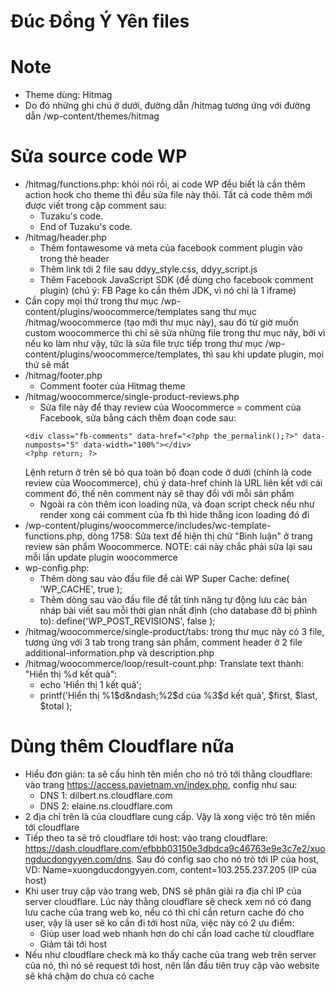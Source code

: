 # Đúc Đồng Ý Yên files

# Note
- Theme dùng: Hitmag
- Do đó những ghi chú ở dưới, đường dẫn /hitmag tương ứng với đường dẫn /wp-content/themes/hitmag

# Sửa source code WP
- /hitmag/functions.php: khỏi nói rồi, ai code WP đều biết là cần thêm action hook cho theme thì đều sửa file này thôi. Tất cả code thêm mới được viết trong cặp comment sau:
  + Tuzaku's code.
  + End of Tuzaku's code.
- /hitmag/header.php
  + Thêm fontawesome và meta của facebook comment plugin vào trong thẻ header
  + Thêm link tới 2 file sau ddyy_style.css, ddyy_script.js
  + Thêm Facebook JavaScript SDK (để dùng cho facebook comment plugin) (chú ý: FB Page ko cần thêm JDK, vì nó chỉ là 1 iframe)
- Cần copy mọi thứ trong thư mục /wp-content/plugins/woocommerce/templates sang thư mục /hitmag/woocommerce (tạo mới thư mục này), sau đó từ giờ muốn custom woocommerce thì chỉ sẽ sửa những file trong thư mục này, bởi vì nếu ko làm như vậy, tức là sửa file trực tiếp trong thư mục /wp-content/plugins/woocommerce/templates, thì sau khi update plugin, mọi thứ sẽ mất
- /hitmag/footer.php
  + Comment footer của Hitmag theme
- /hitmag/woocommerce/single-product-reviews.php
  + Sửa file này để thay review của Woocommerce = comment của Facebook, sửa bằng cách thêm đoạn code sau:
  ```
  <div class="fb-comments" data-href="<?php the_permalink();?>" data-numposts="5" data-width="100%"></div>
  <?php return; ?>
  ```
  Lệnh return ở trên sẽ bỏ qua toàn bộ đoạn code ở dưới (chính là code review của Woocommerce), chú ý data-href chính là URL liên kết với cái comment đó, thế nên comment này sẽ thay đổi với mỗi sản phẩm
  + Ngoài ra còn thêm icon loading nữa, và đoạn script check nếu như render xong cái comment của fb thì hide thằng icon loading đó đi
- /wp-content/plugins/woocommerce/includes/wc-template-functions.php, dòng 1758: Sửa text để hiện thị chữ "Bình luận" ở trang review sản phẩm Woocommerce. NOTE: cái này chắc phải sửa lại sau mỗi lần update plugin woocommerce
- wp-config.php:
  + Thêm dòng sau vào đầu file để cài WP Super Cache: define( 'WP_CACHE', true );
  + Thêm dòng sau vào đầu file để tắt tính năng tự động lưu các bản nháp bài viết sau mỗi thời gian nhất định (cho database đỡ bị phình to): define('WP_POST_REVISIONS', false );
- /hitmag/woocommerce/single-product/tabs: trong thư mục này có 3 file, tương ứng với 3 tab trong trang sản phẩm, comment header ở 2 file additional-information.php và description.php
- /hitmag/woocommerce/loop/result-count.php:
  Translate text thành: "Hiển thị %d kết quả":
  + echo 'Hiển thị 1 kết quả';
  + printf('Hiển thị %1$d&ndash;%2$d của %3$d kết quả', $first, $last, $total );

# Dùng thêm Cloudflare nữa
- Hiểu đơn giản: ta sẽ cấu hình tên miền cho nó trỏ tới thằng cloudflare: vào trang https://access.pavietnam.vn/index.php, config như sau:
  + DNS 1: dilbert.ns.cloudflare.com
  + DNS 2: elaine.ns.cloudflare.com
- 2 địa chỉ trên là của cloudflare cung cấp. Vậy là xong việc trỏ tên miền tới cloudflare
- Tiếp theo ta sẽ trỏ cloudflare tới host: vào trang cloudflare: https://dash.cloudflare.com/efbbb03150e3dbdca9c46763e9e3c7e2/xuongducdongyyen.com/dns. Sau đó config sao cho nó trỏ tới IP của host, VD:
  Name=xuongducdongyyen.com, content=103.255.237.205 (IP của host)
- Khi user truy cập vào trang web, DNS sẽ phân giải ra địa chỉ IP của server cloudflare. Lúc này thằng cloudflare sẽ check xem nó có đang lưu cache của trang web ko, nếu có thì chỉ cần return cache đó cho user, vậy là user sẽ ko cần đi tới host nữa, việc này có 2 ưu điểm:
  + Giúp user load web nhanh hơn do chỉ cần load cache từ cloudflare
  + Giảm tải tới host
- Nếu như cloudflare check mà ko thấy cache của trang web trên server của nó, thì nó sẽ request tới host, nên lần đầu tiên truy cập vào website sẽ khá chậm do chưa có cache
